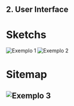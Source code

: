 ## 2. User Interface
# Sketchs
![Exemplo 1](1.jpg)
![Exemplo 2](2.jpg)

# Sitemap
![Exemplo 3](3.jpg)
---